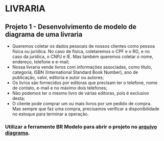 # LIVRARIA

## Projeto 1 - Desenvolvimento de modelo de diagrama de uma livraria

- Queremos coletar os dados pessoais de nossos clientes como pessoa física ou jurídica. No caso de física, coletaremos o CPF e o RG, e no caso da jurídica, o CNPJ e IE. Mas também queremos coletar o nome, endereço, telefone e e-mail;
- Nossa livraria vende livros com informações associadas, como título, categoria, ISBN (International Standard Book Number), ano de publicação, valor, editoria e autor ou autores;
- Os livros são fornecidos por editoras que precisam ter o telefone, nome de contato, e-mail e no máximo dois telefones;
- Não podemos ter o mesmo livro de várias editoras, pois é exclusivo desta;
- O cliente pode comprar um ou mais livros por um pedido de compra. Mas sempre que faz uma compra, precisamos verificar a disponibilidade no estoque para terminar a operação.

### Utilizar a ferramente BR Modelo para abrir o projeto no [arquivo diagrama](https://github.com/dario-gms/Modelagem-de-Dados/blob/main/diagrama_livraria.brM3).
